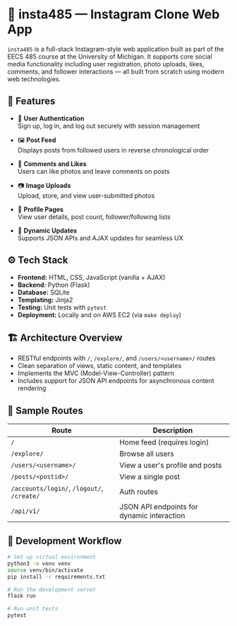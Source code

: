 # 📸 insta485 — Instagram Clone Web App

`insta485` is a full-stack Instagram-style web application built as part of the EECS 485 course at the University of Michigan. It supports core social media functionality including user registration, photo uploads, likes, comments, and follower interactions — all built from scratch using modern web technologies.

## 🧱 Features

- 🔐 **User Authentication**  
  Sign up, log in, and log out securely with session management

- 🖼️ **Post Feed**  
  Displays posts from followed users in reverse chronological order

- 💬 **Comments and Likes**  
  Users can like photos and leave comments on posts

- 📷 **Image Uploads**  
  Upload, store, and view user-submitted photos

- 👤 **Profile Pages**  
  View user details, post count, follower/following lists

- 🔄 **Dynamic Updates**  
  Supports JSON APIs and AJAX updates for seamless UX

## ⚙️ Tech Stack

- **Frontend:** HTML, CSS, JavaScript (vanilla + AJAX)
- **Backend:** Python (Flask)
- **Database:** SQLite
- **Templating:** Jinja2
- **Testing:** Unit tests with `pytest`
- **Deployment:** Locally and on AWS EC2 (via `make deploy`)

## 🏗️ Architecture Overview

- RESTful endpoints with `/`, `/explore/`, and `/users/<username>/` routes
- Clean separation of views, static content, and templates
- Implements the MVC (Model-View-Controller) pattern
- Includes support for JSON API endpoints for asynchronous content rendering

## 📸 Sample Routes

| Route | Description |
|-------|-------------|
| `/` | Home feed (requires login) |
| `/explore/` | Browse all users |
| `/users/<username>/` | View a user's profile and posts |
| `/posts/<postid>/` | View a single post |
| `/accounts/login/`, `/logout/`, `/create/` | Auth routes |
| `/api/v1/` | JSON API endpoints for dynamic interaction |

## 🧪 Development Workflow

```bash
# Set up virtual environment
python3 -m venv venv
source venv/bin/activate
pip install -r requirements.txt

# Run the development server
flask run

# Run unit tests
pytest

